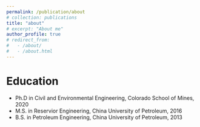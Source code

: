```yaml
---
permalink: /publication/about
# collection: publications
title: "about"
# excerpt: "About me"
author_profile: true
# redirect_from: 
#   - /about/
#   - /about.html
---
```


Education
======
* Ph.D in Civil and Environmental Engineering, Colorado School of Mines, 2020
* M.S. in Reservior Engineering, China University of Petroleum, 2016
* B.S. in Petroleum Engineering, China University of Petroleum, 2013